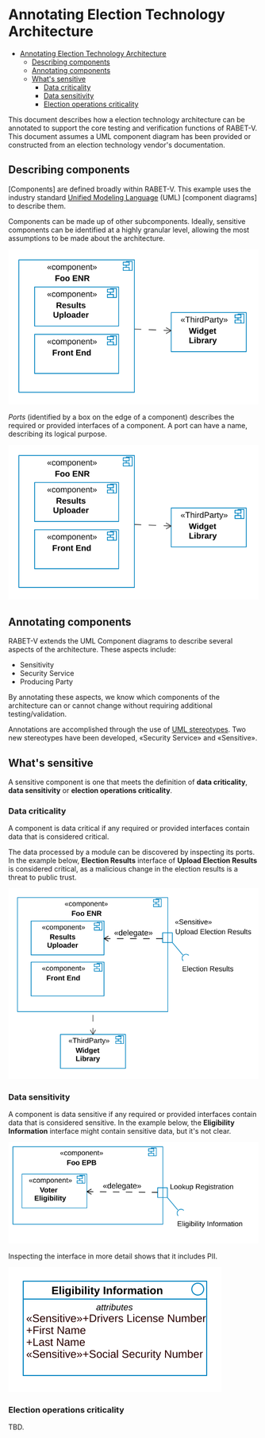 # Annotating Election Technology Architecture

<!-- TOC -->

- [Annotating Election Technology Architecture](#annotating-election-technology-architecture)
    - [Describing components](#describing-components)
    - [Annotating components](#annotating-components)
    - [What's sensitive](#whats-sensitive)
        - [Data criticality](#data-criticality)
        - [Data sensitivity](#data-sensitivity)
        - [Election operations criticality](#election-operations-criticality)

<!-- /TOC -->

This document describes how a election technology architecture can be annotated to support the core testing and verification functions of RABET-V. This document assumes a UML component diagram has been provided or constructed from an election technology vendor's documentation.

## Describing components

[Components] are defined broadly within RABET-V. This example uses the industry standard [Unified Modeling Language](https://www.omg.org/spec/UML/) (UML) [component diagrams] to describe them.

Components can be made up of other subcomponents. Ideally, sensitive components can be identified at a highly granular level, allowing the most assumptions to be made about the architecture.

![Subcomponents](./images/subcomponents.svg)

*Ports* (identified by a box on the edge of a component) describes the required or provided interfaces of a component. A port can have a name, describing its logical purpose.

![Ports](./images/subcomponents.svg)

## Annotating components

RABET-V extends the UML Component diagrams to describe several aspects of the architecture. These aspects include:

- Sensitivity
- Security Service
- Producing Party

By annotating these aspects, we know which components of the architecture can or cannot change without requiring additional testing/validation.

Annotations are accomplished through the use of [UML stereotypes](https://en.wikipedia.org/wiki/Stereotype_(UML)). Two new stereotypes have been developed, «Security Service» and «Sensitive».

## What's sensitive

A sensitive component is one that meets the definition of **data criticality**, **data sensitivity** or **election operations criticality**.

### Data criticality

A component is data critical if any required or provided interfaces contain data that is considered critical.

The data processed by a module can be discovered by inspecting its ports. In the example below, **Election Results** interface of **Upload Election Results** is considered critical, as a malicious change in the election results is a threat to public trust.

![Data Criticality](./images/sensitive_err.svg)

### Data sensitivity

A component is data sensitive if any required or provided interfaces contain data that is considered sensitive. In the example below, the **Eligibility Information** interface might contain sensitive data, but it's not clear.

![EPB with Interface](./images/sensitive_epb.svg)

 Inspecting the interface in more detail shows that it includes PII.

![Eligbility Info Interface Detail](./images/sensitive_epb_class.svg)

### Election operations criticality

TBD.